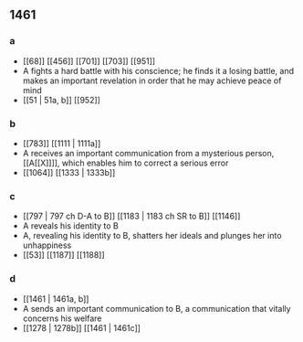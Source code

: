 ## 1461
### a
- [[68]] [[456]] [[701]] [[703]] [[951]] 
- A fights a hard battle with his conscience; he finds it a losing battle, and makes an important revelation in order that he may achieve peace of mind
- [[51 | 51a, b]] [[952]] 

### b
- [[783]] [[1111 | 1111a]] 
- A receives an important communication from a mysterious person, [[A[[X]]]], which enables him to correct a serious error
- [[1064]] [[1333 | 1333b]] 

### c
- [[797 | 797 ch D-A to B]] [[1183 | 1183 ch SR to B]] [[1146]] 
- A reveals his identity to B
- A, revealing his identity to B, shatters her ideals and plunges her into unhappiness
- [[53]] [[1187]] [[1188]] 

### d
- [[1461 | 1461a, b]] 
- A sends an important communication to B, a communication that vitally concerns his welfare
- [[1278 | 1278b]] [[1461 | 1461c]] 

